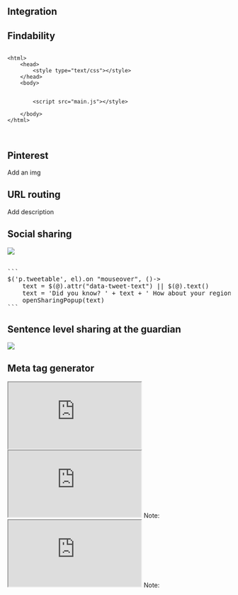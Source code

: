 <section data-background="" class="chapter" id="integration">
<h1 >Integration</h1>
</section>



<section data-background="" class="">
<h1>Findability</h1>

<pre class="html"><code>
&lt;html>
	&lt;head>
		&lt;style type="text/css">&lt;/style>
	&lt;/head>
	&lt;body>


		&lt;script src="main.js">&lt;/style>

	&lt;/body>
&lt;/html>

</code>
</pre>

</section>



<section data-background="" class="">
<h1>Pinterest</h1>
<p class="todo">Add an img</p>
</section>



<section data-background="" class="">
<h1>URL routing</h1>
<p class="todo">Add description</p>
</section>



<section data-background="" class="">
<h1>Social sharing</h1>

<img src="assets/integration/sharing.png">
<br><br>
<pre>
```
$('p.tweetable', el).on "mouseover", ()->
	text = $(@).attr("data-tweet-text") || $(@).text()
	text = 'Did you know? ' + text + ' How about your region?'
	openSharingPopup(text)
```
</pre>

</section>



<section class="">
<h1>Sentence level sharing at the guardian</h1>
<!-- <a href="https://twitter.com/wblau/status/529713139961827329/photo/1" data-preview-link>test</a> -->
<img class="full-width" src="https://pbs.twimg.com/media/B1nrSy6IIAAasnZ.png">

</section>



<section class="">
<h1>Meta tag generator</h1>
<iframe class="full" src="http://www.metataggenerator.org/open-graph-meta-tags/"></iframe>

</section>




<section data-background="">
<iframe class="full" src="http://oecdregionalwellbeing.org"></iframe>
Note:
</section>



<section data-background="">
<iframe class="full" src="http://selfiecity.net"></iframe>
Note:
</section>